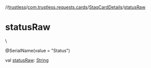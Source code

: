 //[trustless](../../../index.md)/[com.trustless.requests.cards](../index.md)/[StaqCardDetails](index.md)/[statusRaw](status-raw.md)

# statusRaw

\

@SerialName(value = &quot;Status&quot;)

val [statusRaw](status-raw.md): [String](https://kotlinlang.org/api/latest/jvm/stdlib/kotlin/-string/index.html)
